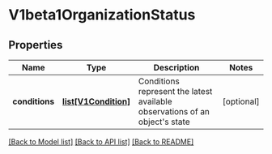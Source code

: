 # V1beta1OrganizationStatus

## Properties

| Name           | Type                                    | Description                                                                     | Notes      |
|----------------|-----------------------------------------|---------------------------------------------------------------------------------|------------|
| **conditions** | [**list[V1Condition]**](V1Condition.md) | Conditions represent the latest available observations of an object&#39;s state | [optional] |

[[Back to Model list]](../README.md#documentation-for-models) [[Back to API list]](../README.md#documentation-for-api-endpoints) [[Back to README]](../README.md)
